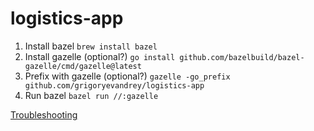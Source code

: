 # logistics-app
1. Install bazel `brew install bazel`
2. Install gazelle (optional?) `go install github.com/bazelbuild/bazel-gazelle/cmd/gazelle@latest`
3. Prefix with gazelle (optional?) `gazelle -go_prefix github.com/grigoryevandrey/logistics-app`
4. Run bazel `bazel run //:gazelle`

[Troubleshooting](https://www.tweag.io/blog/2021-09-08-rules_go-gazelle/)
